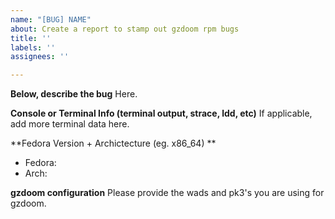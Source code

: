 ```yaml
---
name: "[BUG] NAME"
about: Create a report to stamp out gzdoom rpm bugs
title: ''
labels: ''
assignees: ''

---
```


**Below, describe the bug**
Here.

**Console or Terminal Info (terminal output, strace, ldd, etc)**
If applicable, add more terminal data here.

**Fedora Version + Archictecture (eg. x86_64) **
 - Fedora:
 - Arch:

**gzdoom configuration**
Please provide the wads and pk3's you are using for gzdoom.
